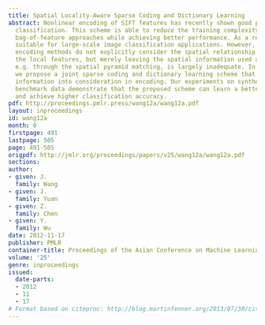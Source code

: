 ```yaml
---
title: Spatial Locality-Aware Sparse Coding and Dictionary Learning
abstract: Nonlinear encoding of SIFT features has recently shown good promise in image
  classification. This scheme is able to reduce the training complexity of the traditional
  bag-of-feature approaches while achieving better performance. As a result, it is
  suitable for large-scale image classification applications. However, existing nonlinear
  encoding methods do not explicitly consider the spatial relationship when encoding
  the local features, but merely leaving the spatial information used at a later stage,
  e.g. through the spatial pyramid matching, is largely inadequate. In this paper,
  we propose a joint sparse coding and dictionary learning scheme that take the spatial
  information into consideration in encoding. Our experiments on synthetic data and
  benchmark data demonstrate that the proposed scheme can learn a better dictionary
  and achieve higher classification accuracy.
pdf: http://proceedings.pmlr.press/wang12a/wang12a.pdf
layout: inproceedings
id: wang12a
month: 0
firstpage: 491
lastpage: 505
page: 491-505
origpdf: http://jmlr.org/proceedings/papers/v25/wang12a/wang12a.pdf
sections: 
author:
- given: J.
  family: Wang
- given: J.
  family: Yuan
- given: Z.
  family: Chen
- given: Y.
  family: Wu
date: 2012-11-17
publisher: PMLR
container-title: Proceedings of the Asian Conference on Machine Learning
volume: '25'
genre: inproceedings
issued:
  date-parts:
  - 2012
  - 11
  - 17
# Format based on citeproc: http://blog.martinfenner.org/2013/07/30/citeproc-yaml-for-bibliographies/
---
```

